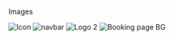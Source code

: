 Images

![Icon](https://user-images.githubusercontent.com/100182736/210565395-4c3ef325-d33a-4a57-a6e1-ff53da106045.jpg)
![navbar](https://user-images.githubusercontent.com/100182736/210571087-135357a8-27e1-44f0-b13f-98d4d0745393.jpg)
![Logo 2](https://user-images.githubusercontent.com/100182736/210578457-7b0c493b-cd33-44fe-a061-c004f7bf4864.jpg)
![Booking page BG](https://user-images.githubusercontent.com/100182736/210586311-f1fa7b7a-9f3d-4713-932d-e81a3b2b372e.jpg)
